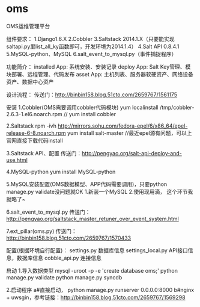 oms
===

OMS运维管理平台

组件要求：
1.Django1.6.X
2.Cobbler
3.Saltstack 2014.1.X（只要能实现saltapi.py里list_all_ky函数即可，开发环境为2014.1.4）
4.Salt API 0.8.4.1
5.MySQL-python、MySQL
6.salt_event_to_mysql.py（事件捕捉程序）

功能简介：
installed App: 系统安装、安装记录
deploy App: Salt Key管理、模块部署、远程管理、代码发布
asset App: 主机列表、服务器软硬资产、网络设备资产、数据中心资产 

设计流程：
     传送门：http://binbin158.blog.51cto.com/2659767/1561175

安装
1.Cobbler(OMS需要调用cobbler代码模块)
     yum localinstall /tmp/cobbler-2.6.3-1.el6.noarch.rpm //  yum install cobbler

2.Saltstack
     rpm -ivh http://mirrors.sohu.com/fedora-epel/6/x86_64/epel-release-6-8.noarch.rpm
     yum install salt-master            //最近epel源有问题，可以上官网直接下载代码install

3.Saltstack API、配置
     传送门：http://pengyao.org/salt-api-deploy-and-use.html

4.MySQL-python
     yum install MySQL-python

5.MySQL安装配置(OMS数据模型、APP代码需要调用)，只要python manage.py validate没问题就OK
     1.新装一个MySQL
     2.使用现用滴， 这个环节我就略了~

6.salt_event_to_mysql.py
     传送门：http://pengyao.org/saltstack_master_retuner_over_event_system.html

7.ext_pillar(oms.py)
     传送门：http://binbin158.blog.51cto.com/2659767/1570433

配置(根据环境自行配置)：
     settings.py 数据库信息
     settings_local.py API接口信息，数据库信息
     cobble_api.py  连接信息

启动
1.导入数据类型
  mysql -uroot -p -e 'create database oms;'
  python manage.py validate
  python manage.py syncdb 

2.启动程序
  a#直接启动， python manage.py runserver 0.0.0.0:8000
  b#nginx + uwsgin，参考链接：http://binbin158.blog.51cto.com/2659767/1569298
